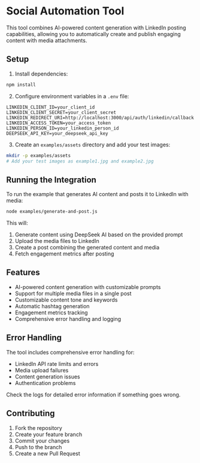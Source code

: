 # Social Automation Tool

This tool combines AI-powered content generation with LinkedIn posting capabilities, allowing you to automatically create and publish engaging content with media attachments.

## Setup

1. Install dependencies:
```bash
npm install
```

2. Configure environment variables in a `.env` file:
```env
LINKEDIN_CLIENT_ID=your_client_id
LINKEDIN_CLIENT_SECRET=your_client_secret
LINKEDIN_REDIRECT_URI=http://localhost:3000/api/auth/linkedin/callback
LINKEDIN_ACCESS_TOKEN=your_access_token
LINKEDIN_PERSON_ID=your_linkedin_person_id
DEEPSEEK_API_KEY=your_deepseek_api_key
```

3. Create an `examples/assets` directory and add your test images:
```bash
mkdir -p examples/assets
# Add your test images as example1.jpg and example2.jpg
```

## Running the Integration

To run the example that generates AI content and posts it to LinkedIn with media:

```bash
node examples/generate-and-post.js
```

This will:
1. Generate content using DeepSeek AI based on the provided prompt
2. Upload the media files to LinkedIn
3. Create a post combining the generated content and media
4. Fetch engagement metrics after posting

## Features

- AI-powered content generation with customizable prompts
- Support for multiple media files in a single post
- Customizable content tone and keywords
- Automatic hashtag generation
- Engagement metrics tracking
- Comprehensive error handling and logging

## Error Handling

The tool includes comprehensive error handling for:
- LinkedIn API rate limits and errors
- Media upload failures
- Content generation issues
- Authentication problems

Check the logs for detailed error information if something goes wrong.

## Contributing

1. Fork the repository
2. Create your feature branch
3. Commit your changes
4. Push to the branch
5. Create a new Pull Request 